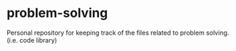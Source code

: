# problem-solving

Personal repository for keeping track of the files related to problem solving. (i.e. code library)